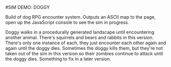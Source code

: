 #SIM DEMO: DOGGY

Build of dog RPG encounter system. Outputs an ASCII map to the page, open up the JavaScript console to see the sim in progress.

Doggy walks in a procedurally generated landscape until encountering another animal. There's squirrels and bears and rabbits in this version. There's only one instance of each, they just encounter each other again and again until the doggy dies. Sometimes the doggy kills them, but they're not taken out of the sim in this version so their zombies continue to attack until the doggy dies. Something to fix in a later version.
